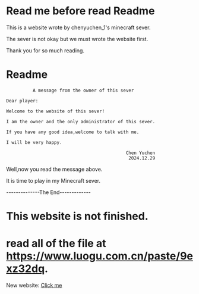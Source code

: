 # Read me before read Readme

This is a website wrote by chenyuchen_1's minecraft sever.

The sever is not okay but we must wrote the website first.

Thank you for so much reading.

# Readme
```
          A message from the owner of this sever

Dear player:

Welcome to the website of this sever!

I am the owner and the only administrator of this sever.

If you have any good idea,welcome to talk with me.

I will be very happy.

                                             Chen Yuchen
                                              2024.12.29
```

Well,now you read the message above.

It is time to play in my Minecraft sever.

--------------The End-------------

# This website is not finished.
# read all of the file at https://www.luogu.com.cn/paste/9exz32dq.

New website: [Click me](https://chenyuchen-1.github.io/)
